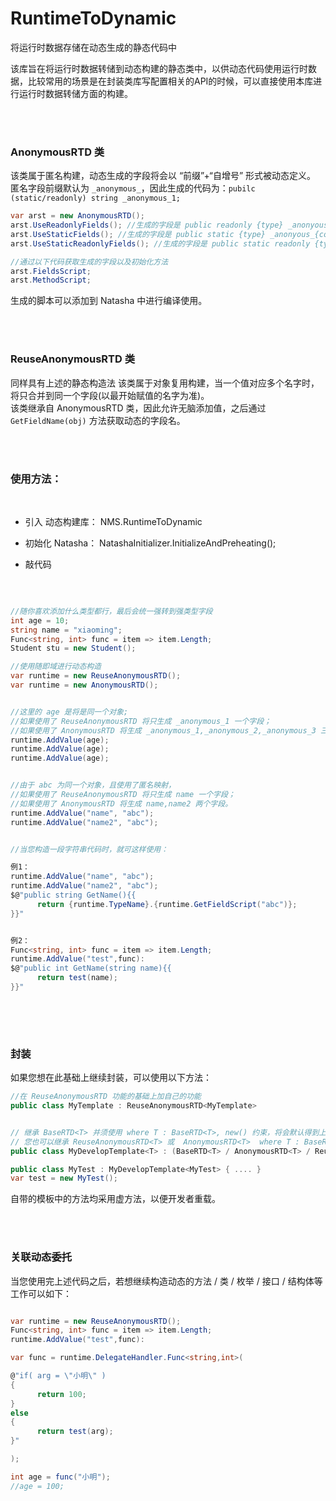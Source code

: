# RuntimeToDynamic
将运行时数据存储在动态生成的静态代码中

该库旨在将运行时数据转储到动态构建的静态类中，以供动态代码使用运行时数据，比较常用的场景是在封装类库写配置相关的API的时候，可以直接使用本库进行运行时数据转储方面的构建。

<br/>  
<br/>

### AnonymousRTD 类


该类属于匿名构建，动态生成的字段将会以 “前缀”+“自增号” 形式被动态定义。  
匿名字段前缀默认为 `_anonymous_`，因此生成的代码为：`pubilc (static/readonly) string _anonymous_1;`  

```C#
var arst = new AnonymousRTD();
arst.UseReadonlyFields(); //生成的字段是 public readonly {type} _anonyous_{count};
arst.UseStaticFields(); //生成的字段是 public static {type} _anonyous_{count};
arst.UseStaticReadonlyFields(); //生成的字段是 public static readonly {type} _anonyous_{count};
```

```C#
//通过以下代码获取生成的字段以及初始化方法
arst.FieldsScript;
arst.MethodScript;
```

生成的脚本可以添加到 Natasha 中进行编译使用。

<br/>  
<br/>


### ReuseAnonymousRTD 类

同样具有上述的静态构造法
该类属于对象复用构建，当一个值对应多个名字时，将只合并到同一个字段(以最开始赋值的名字为准)。  
该类继承自 AnonymousRTD 类，因此允许无脑添加值，之后通过 `GetFieldName(obj)` 方法获取动态的字段名。


<br/>  
<br/>


### 使用方法：

 <br/>  
 
 - 引入 动态构建库： NMS.RuntimeToDynamic

 - 初始化 Natasha： NatashaInitializer.InitializeAndPreheating();  

 - 敲代码  
 
<br/>  

```C#

//随你喜欢添加什么类型都行，最后会统一强转到强类型字段
int age = 10;
string name = "xiaoming";
Func<string, int> func = item => item.Length;
Student stu = new Student();

//使用随即域进行动态构造
var runtime = new ReuseAnonymousRTD();
var runtime = new AnonymousRTD();


//这里的 age 是将是同一个对象;
//如果使用了 ReuseAnonymousRTD 将只生成 _anonymous_1 一个字段；
//如果使用了 AnonymousRTD 将生成 _anonymous_1,_anonymous_2,_anonymous_3 三个字段。
runtime.AddValue(age);
runtime.AddValue(age);
runtime.AddValue(age);


//由于 abc 为同一个对象，且使用了匿名映射，
//如果使用了 ReuseAnonymousRTD 将只生成 name 一个字段；
//如果使用了 AnonymousRTD 将生成 name,name2 两个字段。
runtime.AddValue("name", "abc");
runtime.AddValue("name2", "abc");


//当您构造一段字符串代码时，就可这样使用：

例1：
runtime.AddValue("name", "abc");
runtime.AddValue("name2", "abc");
$@"public string GetName(){{
      return {runtime.TypeName}.{runtime.GetFieldScript("abc")};
}}"


例2：
Func<string, int> func = item => item.Length;
runtime.AddValue("test",func):
$@"public int GetName(string name){{
      return test(name);
}}"
            
```

<br/>  
<br/>

### 封装

如果您想在此基础上继续封装，可以使用以下方法：

```C#
//在 ReuseAnonymousRTD 功能的基础上加自己的功能
public class MyTemplate : ReuseAnonymousRTD<MyTemplate>


// 继承 BaseRTD<T> 并须使用 where T : BaseRTD<T>, new() 约束，将会默认得到上述 Random / Default / Create 静态构造域的 API 支持
// 您也可以继承 ReuseAnonymousRTD<T> 或  AnonymousRTD<T>  where T : BaseRTD<T>, new() 
public class MyDevelopTemplate<T> : (BaseRTD<T> / AnonymousRTD<T> / ReuseAnonymousRTD<T>) where T : BaseRTD<T>, new(){}

public class MyTest : MyDevelopTemplate<MyTest> { .... }
var test = new MyTest();
```

自带的模板中的方法均采用虚方法，以便开发者重载。

<br/>  
<br/>

### 关联动态委托

当您使用完上述代码之后，若想继续构造动态的方法 / 类 /  枚举 / 接口 / 结构体等工作可以如下：

```C# 

var runtime = new ReuseAnonymousRTD();
Func<string, int> func = item => item.Length;
runtime.AddValue("test",func):

var func = runtime.DelegateHandler.Func<string,int>(

@"if( arg = \"小明\" )
{ 
      return 100; 
}
else 
{
      return test(arg);
}"

);

int age = func("小明");
//age = 100;
```
